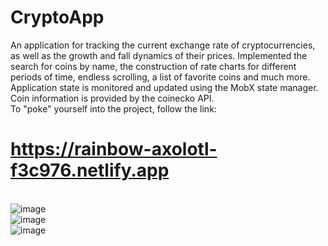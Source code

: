 # CryptoApp
An application for tracking the current exchange rate of cryptocurrencies, as well as the growth and fall dynamics of their prices.
Implemented the search for coins by name, the construction of rate charts for different periods of time, endless scrolling, a list of favorite coins and much more.
Application state is monitored and updated using the MobX state manager.
Coin information is provided by the coinecko API.<br>
To "poke" yourself into the project, follow the link: <h1>https://rainbow-axolotl-f3c976.netlify.app</h1> <br>
![image](https://user-images.githubusercontent.com/24972457/190595842-26c46be8-c5f1-4bf7-9b1f-c49c7912be3c.png)<br>
![image](https://user-images.githubusercontent.com/24972457/190595949-77ab96d6-2a9d-451d-84cc-5a6b710c95ff.png)<br>
![image](https://user-images.githubusercontent.com/24972457/190596038-68ac3464-882e-4716-a842-65dab59410e4.png)
